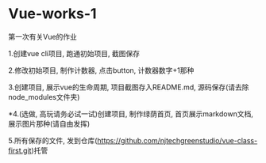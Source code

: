 # Vue-works-1

第一次有关Vue的作业

1.创建vue cli项目, 跑通初始项目, 截图保存

2.修改初始项目, 制作计数器, 点击button, 计数器数字+1那种

3.创建项目, 展示vue的生命周期, 项目截图存入README.md, 源码保存(请去除node_modules文件夹)

*4.(选做, 高玩请务必试一试)创建项目, 制作绿荫首页, 首页展示markdown文档, 展示图片那种(请自由发挥)

5.所有保存的文件, 发到仓库(https://github.com/njtechgreenstudio/vue-class-first.git)托管
